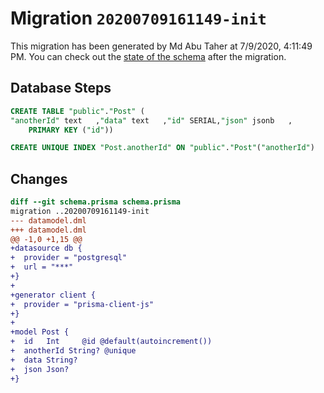 # Migration `20200709161149-init`

This migration has been generated by Md Abu Taher at 7/9/2020, 4:11:49 PM.
You can check out the [state of the schema](./schema.prisma) after the migration.

## Database Steps

```sql
CREATE TABLE "public"."Post" (
"anotherId" text   ,"data" text   ,"id" SERIAL,"json" jsonb   ,
    PRIMARY KEY ("id"))

CREATE UNIQUE INDEX "Post.anotherId" ON "public"."Post"("anotherId")
```

## Changes

```diff
diff --git schema.prisma schema.prisma
migration ..20200709161149-init
--- datamodel.dml
+++ datamodel.dml
@@ -1,0 +1,15 @@
+datasource db {
+  provider = "postgresql"
+  url = "***"
+}
+
+generator client {
+  provider = "prisma-client-js"
+}
+
+model Post {
+  id   Int     @id @default(autoincrement())
+  anotherId String? @unique
+  data String?
+  json Json?
+}
```


